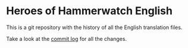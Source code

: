 # Heroes of Hammerwatch English
This is a git repository with the history of all the English translation files.

Take a look at the [commit log](https://github.com/Crackshell/heroes-english-history/commits/master) for all the changes.
